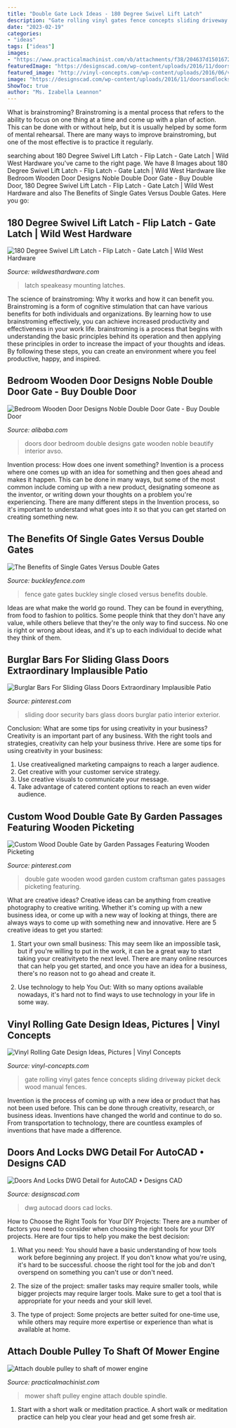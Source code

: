 ```yaml
---
title: "Double Gate Lock Ideas - 180 Degree Swivel Lift Latch"
description: "Gate rolling vinyl gates fence concepts sliding driveway picket deck wood manual fences"
date: "2023-02-19"
categories:
- "ideas"
tags: ["ideas"]
images:
- "https://www.practicalmachinist.com/vb/attachments/f38/204637d1501672197-attach-double-pulley-shaft-mower-engine-spindle.jpg"
featuredImage: "https://designscad.com/wp-content/uploads/2016/11/doorsandlocks_56181.gif"
featured_image: "http://vinyl-concepts.com/wp-content/uploads/2016/06/vinyl-rolling-gate-09.jpg"
image: "https://designscad.com/wp-content/uploads/2016/11/doorsandlocks_56181.gif"
ShowToc: true
author: "Ms. Izabella Leannon"
---
```



What is brainstroming? Brainstroming is a mental process that refers to the ability to focus on one thing at a time and come up with a plan of action. This can be done with or without help, but it is usually helped by some form of mental rehearsal. There are many ways to improve brainstroming, but one of the most effective is to practice it regularly.

	

		
searching about 180 Degree Swivel Lift Latch - Flip Latch - Gate Latch | Wild West Hardware you've came to the right page. We have 8 Images about 180 Degree Swivel Lift Latch - Flip Latch - Gate Latch | Wild West Hardware like Bedroom Wooden Door Designs Noble Double Door Gate - Buy Double Door, 180 Degree Swivel Lift Latch - Flip Latch - Gate Latch | Wild West Hardware and also The Benefits of Single Gates Versus Double Gates. Here you go:
		
    
## 180 Degree Swivel Lift Latch - Flip Latch - Gate Latch | Wild West Hardware

<img loading=lazy src="https://cdn.shopify.com/s/files/1/1074/6458/products/swivel_latch_dimensions_grande.jpg?v=1604257887" onerror="this.onerror=null;this.src='https://tse3.mm.bing.net/th?id=OIP.4Kmxo7sJiPwyBGdQzC4iDAHaG6&amp;pid=15.1';" alt="180 Degree Swivel Lift Latch - Flip Latch - Gate Latch | Wild West Hardware">

_Source: wildwesthardware.com_

>latch speakeasy mounting latches. 

	

The science of brainstroming: Why it works and how it can benefit you.
Brainstroming is a form of cognitive stimulation that can have various benefits for both individuals and organizations. By learning how to use brainstroming effectively, you can achieve increased productivity and effectiveness in your work life. brainstroming is a process that begins with understanding the basic principles behind its operation and then applying these principles in order to increase the impact of your thoughts and ideas. By following these steps, you can create an environment where you feel productive, happy, and inspired.

    
## Bedroom Wooden Door Designs Noble Double Door Gate - Buy Double Door

<img loading=lazy src="https://sc02.alicdn.com/kf/HTB1WWMVJWSWBuNjSsrbq6y0mVXaE/231959526/HTB1WWMVJWSWBuNjSsrbq6y0mVXaE.jpg" onerror="this.onerror=null;this.src='https://tse2.mm.bing.net/th?id=OIP.ofpHnNdVzvbpRgbGvJQK4QHaLN&amp;pid=15.1';" alt="Bedroom Wooden Door Designs Noble Double Door Gate - Buy Double Door">

_Source: alibaba.com_

>doors door bedroom double designs gate wooden noble beautify interior avso. 

	

Invention process: How does one invent something?
Invention is a process where one comes up with an idea for something and then goes ahead and makes it happen. This can be done in many ways, but some of the most common include coming up with a new product, designating someone as the inventor, or writing down your thoughts on a problem you're experiencing. There are many different steps in the Invention process, so it's important to understand what goes into it so that you can get started on creating something new.

    
## The Benefits Of Single Gates Versus Double Gates

<img loading=lazy src="http://www.buckleyfence.com/wp-content/uploads/2014/08/Buckley-Fence-EZLatch-Black-Closed-Gate.jpg" onerror="this.onerror=null;this.src='https://tse4.mm.bing.net/th?id=OIP.AiH7lMmk0XjCCJIGLpw67QHaJ6&amp;pid=15.1';" alt="The Benefits of Single Gates Versus Double Gates">

_Source: buckleyfence.com_

>fence gate gates buckley single closed versus benefits double. 

	

Ideas are what make the world go round. They can be found in everything, from food to fashion to politics. Some people think that they don't have any value, while others believe that they're the only way to find success. No one is right or wrong about ideas, and it's up to each individual to decide what they think of them.

    
## Burglar Bars For Sliding Glass Doors Extraordinary Implausible Patio

<img loading=lazy src="https://i.pinimg.com/736x/1b/fc/9b/1bfc9b69299a9f0c36cfa76d9ece2460.jpg" onerror="this.onerror=null;this.src='https://tse4.mm.bing.net/th?id=OIP.RiutrhLvU6j9qpAAT5vhtAHaHa&amp;pid=15.1';" alt="Burglar Bars For Sliding Glass Doors Extraordinary Implausible Patio">

_Source: pinterest.com_

>sliding door security bars glass doors burglar patio interior exterior. 

	

Conclusion: What are some tips for using creativity in your business?
Creativity is an important part of any business. With the right tools and strategies, creativity can help your business thrive. Here are some tips for using creativity in your business: 
1. Use creativealigned marketing campaigns to reach a larger audience.
2. Get creative with your customer service strategy.
3. Use creative visuals to communicate your message.
4. Take advantage of catered content options to reach an even wider audience.

    
## Custom Wood Double Gate By Garden Passages Featuring Wooden Picketing

<img loading=lazy src="https://i.pinimg.com/736x/55/c8/4d/55c84de43ca77feba1c4d87e26119e3a.jpg" onerror="this.onerror=null;this.src='https://tse3.mm.bing.net/th?id=OIP.NCoqCrQDLoHTs9nMoYHN1gHaJ3&amp;pid=15.1';" alt="Custom Wood Double Gate by Garden Passages Featuring Wooden Picketing">

_Source: pinterest.com_

>double gate wooden wood garden custom craftsman gates passages picketing featuring. 

	

What are creative ideas?
Creative ideas can be anything from creative photography to creative writing. Whether it's coming up with a new business idea, or come up with a new way of looking at things, there are always ways to come up with something new and innovative. Here are 5 creative ideas to get you started: 
1) Start your own small business: This may seem like an impossible task, but if you're willing to put in the work, it can be a great way to start taking your creativityeto the next level. There are many online resources that can help you get started, and once you have an idea for a business, there's no reason not to go ahead and create it. 

2) Use technology to help You Out: With so many options available nowadays, it's hard not to find ways to use technology in your life in some way.

    
## Vinyl Rolling Gate Design Ideas, Pictures | Vinyl Concepts

<img loading=lazy src="http://vinyl-concepts.com/wp-content/uploads/2016/06/vinyl-rolling-gate-09.jpg" onerror="this.onerror=null;this.src='https://tse1.mm.bing.net/th?id=OIP.TJ8bFhL3s2JdiF_VrALxyAHaFj&amp;pid=15.1';" alt="Vinyl Rolling Gate Design Ideas, Pictures | Vinyl Concepts">

_Source: vinyl-concepts.com_

>gate rolling vinyl gates fence concepts sliding driveway picket deck wood manual fences. 

	

Invention is the process of coming up with a new idea or product that has not been used before. This can be done through creativity, research, or business ideas. Inventions have changed the world and continue to do so. From transportation to technology, there are countless examples of inventions that have made a difference.

    
## Doors And Locks DWG Detail For AutoCAD • Designs CAD

<img loading=lazy src="https://designscad.com/wp-content/uploads/2016/11/doorsandlocks_56181.gif" onerror="this.onerror=null;this.src='https://tse1.mm.bing.net/th?id=OIP.DFKZlmXp7gTjnyBaLQzRvgHaFF&amp;pid=15.1';" alt="Doors And Locks DWG Detail for AutoCAD • Designs CAD">

_Source: designscad.com_

>dwg autocad doors cad locks. 

	

How to Choose the Right Tools for Your DIY Projects:
There are a number of factors you need to consider when choosing the right tools for your DIY projects. Here are four tips to help you make the best decision:
1. What you need: You should have a basic understanding of how tools work before beginning any project. If you don't know what you're using, it's hard to be successful. choose the right tool for the job and don't overspend on something you can't use or don't need.

2. The size of the project: smaller tasks may require smaller tools, while bigger projects may require larger tools. Make sure to get a tool that is appropriate for your needs and your skill level.

3. The type of project: Some projects are better suited for one-time use, while others may require more expertise or experience than what is available at home.

    
## Attach Double Pulley To Shaft Of Mower Engine

<img loading=lazy src="https://www.practicalmachinist.com/vb/attachments/f38/204637d1501672197-attach-double-pulley-shaft-mower-engine-spindle.jpg" onerror="this.onerror=null;this.src='https://tse2.mm.bing.net/th?id=OIP.tNtUYvDuWS9wUF1MyLk0EAHaEc&amp;pid=15.1';" alt="Attach double pulley to shaft of mower engine">

_Source: practicalmachinist.com_

>mower shaft pulley engine attach double spindle. 

	

1. Start with a short walk or meditation practice. A short walk or meditation practice can help you clear your head and get some fresh air.

